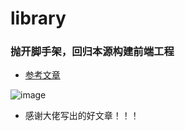 # library


### 抛开脚手架，回归本源构建前端工程

- [参考文章](https://jelly.jd.com/article/60cb0c9873fc6c016cdf3d7a)

![image](https://img10.360buyimg.com/imagetools/s800x1500_jfs/t1/179592/5/9815/713694/60cb0debE7017714b/46e8064aa01ca2b8.jpg)

- 感谢大佬写出的好文章！！！
